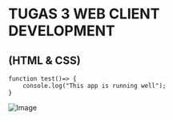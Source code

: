 # TUGAS 3 WEB CLIENT DEVELOPMENT 
## (HTML & CSS)

```
function test()=> {
    console.log("This app is running well");
}
```
![Image](https://github.com/user-attachments/assets/2256a7f0-3f41-40db-a7c9-1914aa60a1dc)